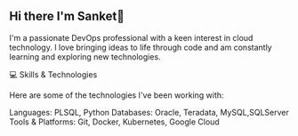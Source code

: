 ## Hi there I'm Sanket👋

I'm a passionate DevOps professional with a keen interest in cloud technology. I love bringing ideas to life through code and am constantly learning and exploring new technologies.

💻 Skills & Technologies

Here are some of the technologies I've been working with:

Languages: PLSQL, Python
Databases: Oracle, Teradata, MySQL,SQLServer
Tools & Platforms: Git, Docker, Kubernetes, Google Cloud
<!--
**Siggnal/Siggnal** is a ✨ _special_ ✨ repository because its `README.md` (this file) appears on your GitHub profile.

Here are some ideas to get you started:

- 🔭 I’m currently working on ...
- 🌱 I’m currently learning ...
- 👯 I’m looking to collaborate on ...
- 🤔 I’m looking for help with ...
- 💬 Ask me about ...
- 📫 How to reach me: ...
- 😄 Pronouns: ...
- ⚡ Fun fact: ...
-->
